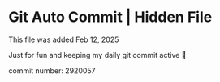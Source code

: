# Git Auto Commit | Hidden File

This file was added Feb 12, 2025

Just for fun and keeping my daily git commit active 🤪

commit number: 2920057
